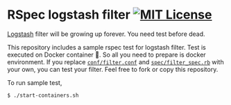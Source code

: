 # RSpec logstash filter [![MIT License](http://img.shields.io/badge/license-MIT-blue.svg?style=flat-square)](/LICENSE)

[Logstash](https://www.elastic.co/products/logstash) filter will be growing up forever. You need test before dead.

This repository includes a sample rspec test for logstash filter. Test is executed on Docker container :whale:. So all you need to prepare is docker environment. If you replace [`conf/filter.conf`](/conf/filter.conf) and [`spec/filter_spec.rb`](/spec/filter_spec.rb) with your own, you can test your filter. Feel free to fork or copy this repository.

To run sample test,

```bash
$ ./start-containers.sh
```
